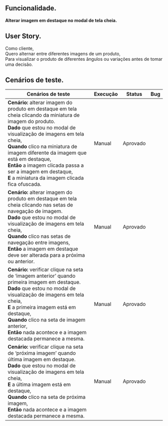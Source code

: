 ## Funcionalidade.
**Alterar imagem em destaque no modal de tela cheia.**

## User Story.
Como cliente,<br>
Quero alternar entre diferentes imagens de um produto,<br>
Para visualizar o produto de diferentes ângulos ou variações antes de tomar uma decisão.<br>

## Cenários de teste.

<table>
    <thead>
        <tr>
            <th>Cenários de teste</th>
            <th>Execução</th>
            <th>Status</th>
            <th>Bug</th>
        </tr>
    </thead>
    <tbody>
        <tr>
            <td>
                <strong>Cenário:</strong> alterar imagem do produto em destaque em tela cheia clicando da miniatura de imagem do produto.<br>
                <strong>Dado</strong> que estou no modal de visualização de imagens em tela cheia, <br>
                <strong>Quando</strong> clico na miniatura de imagem diferente da imagem que está em destaque, <br>
                <strong>Então</strong> a imagem clicada passa a ser a imagem em destaque, <br>
                <strong>E</strong> a miniatura da imagem clicada fica ofuscada. <br>
            </td>
            <td>Manual</td>
            <td>Aprovado</td>
            <td></td>
        </tr>
        <tr>
            <td>
                <strong>Cenário:</strong> alterar imagem do produto em destaque em tela cheia clicando nas setas de navegação de imagem.<br>
                <strong>Dado</strong> que estou no modal de visualização de imagens em tela cheia, <br>
                <strong>Quando</strong> clico nas setas de navegação entre imagens, <br>
                <strong>Então</strong> a imagem em destaque deve ser alterada para a próxima ou anterior. <br>
            </td>
            <td>Manual</td>
            <td>Aprovado</td>
            <td></td>
        </tr>
        <tr>
            <td>
                <strong>Cenário:</strong> verificar clique na seta de ‘imagem anterior’ quando primeira imagem em destaque.<br>
                <strong>Dado</strong> que estou no modal de visualização de imagens em tela cheia, <br>
                <strong>E</strong> a primeira imagem está em destaque, <br>
                <strong>Quando</strong> clico na seta de imagem anterior, <br>
                <strong>Então</strong> nada acontece e a imagem destacada permanece a mesma. <br>
            </td>
            <td>Manual</td>
            <td>Aprovado</td>
            <td></td>
        </tr>
        <tr>
            <td>
                <strong>Cenário:</strong> verificar clique na seta de ‘próxima imagem’ quando última imagem em destaque.<br>
                <strong>Dado</strong> que estou no modal de visualização de imagens em tela cheia, <br>
                <strong>E</strong> a última imagem está em destaque, <br>
                <strong>Quando</strong> clico na seta de próxima imagem, <br>
                <strong>Então</strong> nada acontece e a imagem destacada permanece a mesma. <br>
            </td>
            <td>Manual</td>
            <td>Aprovado</td>
            <td></td>
        </tr>
    </tbody>
</table>